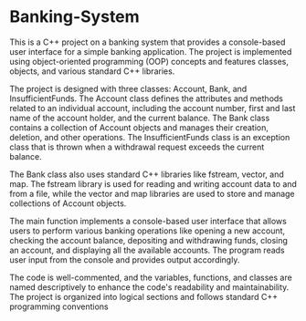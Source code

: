 # Banking-System
This is a C++ project on a banking system that provides a console-based user interface for a simple banking application. The project is implemented using object-oriented programming (OOP) concepts and features classes, objects, and various standard C++ libraries.

The project is designed with three classes: Account, Bank, and InsufficientFunds. The Account class defines the attributes and methods related to an individual account, including the account number, first and last name of the account holder, and the current balance. The Bank class contains a collection of Account objects and manages their creation, deletion, and other operations. The InsufficientFunds class is an exception class that is thrown when a withdrawal request exceeds the current balance.

The Bank class also uses standard C++ libraries like fstream, vector, and map. The fstream library is used for reading and writing account data to and from a file, while the vector and map libraries are used to store and manage collections of Account objects.

The main function implements a console-based user interface that allows users to perform various banking operations like opening a new account, checking the account balance, depositing and withdrawing funds, closing an account, and displaying all the available accounts. The program reads user input from the console and provides output accordingly.

The code is well-commented, and the variables, functions, and classes are named descriptively to enhance the code's readability and maintainability. The project is organized into logical sections and follows standard C++ programming conventions
